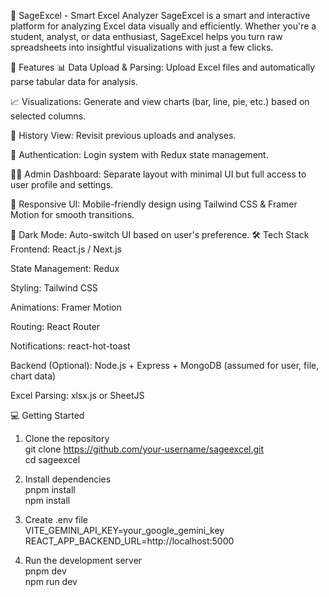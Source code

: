 🧠 SageExcel - Smart Excel Analyzer
SageExcel is a smart and interactive platform for analyzing Excel data visually and efficiently. Whether you're a student, analyst, or data enthusiast, SageExcel helps you turn raw spreadsheets into insightful visualizations with just a few clicks.

🚀 Features
📊 Data Upload & Parsing: Upload Excel files and automatically parse tabular data for analysis.

📈 Visualizations: Generate and view charts (bar, line, pie, etc.) based on selected columns.

💾 History View: Revisit previous uploads and analyses.

🔐 Authentication: Login system with Redux state management.

🧑‍💼 Admin Dashboard: Separate layout with minimal UI but full access to user profile and settings.

🎨 Responsive UI: Mobile-friendly design using Tailwind CSS & Framer Motion for smooth transitions.

🌙 Dark Mode: Auto-switch UI based on user's preference.
🛠️ Tech Stack
Frontend: React.js / Next.js

State Management: Redux

Styling: Tailwind CSS

Animations: Framer Motion

Routing: React Router

Notifications: react-hot-toast

Backend (Optional): Node.js + Express + MongoDB (assumed for user, file, chart data)

Excel Parsing: xlsx.js or SheetJS

💻 Getting Started
1. Clone the repository<br/>
git clone https://github.com/your-username/sageexcel.git <br/>
cd sageexcel

2. Install dependencies<br/>
pnpm install <br/>
npm install

3. Create .env file<br/>
VITE_GEMINI_API_KEY=your_google_gemini_key <br/>
REACT_APP_BACKEND_URL=http://localhost:5000

4. Run the development server<br/>
pnpm dev <br/>
npm run dev
